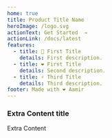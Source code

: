 ```yaml
---
home: true
title: Product Title Name
heroImage: /logo.svg
actionText: Get Started  →
actionLink: /docs/latest
features:
  - title: 📜 First Title
    details: First description.
  - title: ❤ First Title
    details: Second description.
  - title: ⚡ Third Title
    details: Third description.
footer: Made with ❤ Aamir
---
```


### Extra Content title

Extra Content
